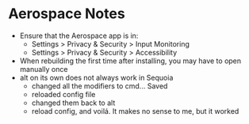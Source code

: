 # Aerospace Notes

- Ensure that the Aerospace app is in:
  - Settings > Privacy & Security > Input Monitoring
  - Settings > Privacy & Security > Accessibility
- When rebuilding the first time after installing, you may have to open manually once
- alt on its own does not always work in Sequoia
  - changed all the modifiers to cmd... Saved
  - reloaded config file
  - changed them back to alt
  - reload config, and voilá. It makes no sense to me, but it worked
